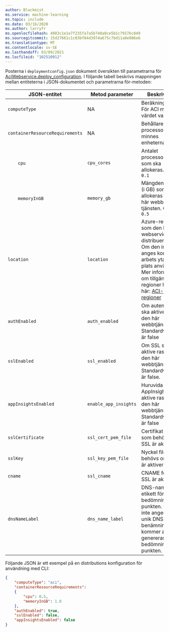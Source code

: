 ```yaml
---
author: Blackmist
ms.service: machine-learning
ms.topic: include
ms.date: 03/16/2020
ms.author: larryfr
ms.openlocfilehash: 4983c1e1e7f235fa7a5b748a0ce5b1c79176c849
ms.sourcegitcommit: 15d27661c1c03bf84d3974a675c7bd11a0e086e6
ms.translationtype: MT
ms.contentlocale: sv-SE
ms.lasthandoff: 03/09/2021
ms.locfileid: "102510912"
---
```

Posterna i `deploymentconfig.json` dokument översikten till parametrarna för [AciWebservice.deploy_configuration](/python/api/azureml-core/azureml.core.webservice.aci.aciservicedeploymentconfiguration). I följande tabell beskrivs mappningen mellan entiteterna i JSON-dokumentet och parametrarna för-metoden:

| JSON-entitet | Metod parameter | Beskrivning |
| ----- | ----- | ----- |
| `computeType` | NA | Beräkningsmålet. För ACI måste värdet vara `ACI` . |
| `containerResourceRequirements` | NA | Behållare för processor-och minnes enheterna. |
| &emsp;&emsp;`cpu` | `cpu_cores` | Antalet processor kärnor som ska allokeras. Appar `0.1` |
| &emsp;&emsp;`memoryInGB` | `memory_gb` | Mängden minne (i GB) som ska allokeras för den här webb tjänsten. Objekt `0.5` |
| `location` | `location` | Azure-regionen som den här webservicen ska distribueras till. Om den inte anges kommer arbets ytans plats användas. Mer information om tillgängliga regioner hittar du här: [ACI-regioner](https://azure.microsoft.com/global-infrastructure/services/?regions=all&products=container-instances) |
| `authEnabled` | `auth_enabled` | Om autentisering ska aktive ras för den här webbtjänsten. Standardvärdet är false |
| `sslEnabled` | `ssl_enabled` | Om SSL ska aktive ras för den här webbtjänsten. Standardvärdet är false. |
| `appInsightsEnabled` | `enable_app_insights` | Huruvida AppInsights ska aktive ras för den här webbtjänsten. Standardvärdet är false |
| `sslCertificate` | `ssl_cert_pem_file` | Certifikat filen som behövs om SSL är aktiverat |
| `sslKey` | `ssl_key_pem_file` | Nyckel filen som behövs om SSL är aktiverat |
| `cname` | `ssl_cname` | CNAME för om SSL är aktiverat |
| `dnsNameLabel` | `dns_name_label` | DNS-namnets etikett för bedömnings slut punkten. Om du inte anger en unik DNS-benämning kommer att genereras för bedömnings slut punkten. |

Följande JSON är ett exempel på en distributions konfiguration för användning med CLI:

```json
{
    "computeType": "aci",
    "containerResourceRequirements":
    {
        "cpu": 0.5,
        "memoryInGB": 1.0
    },
    "authEnabled": true,
    "sslEnabled": false,
    "appInsightsEnabled": false
}
```